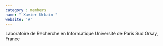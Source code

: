 ```yaml
---
category : members
name: " Xavier Urbain " 
website: '#'
---
```

Laboratoire de Recherche en Informatique
Université de Paris Sud
Orsay, France


